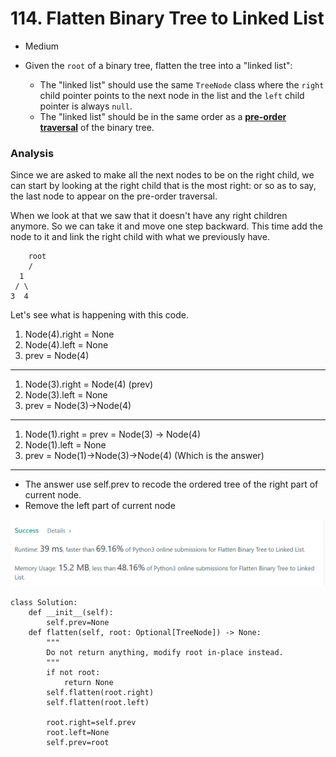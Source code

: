 # 114. Flatten Binary Tree to Linked List

* Medium
*   Given the `root` of a binary tree, flatten the tree into a "linked list":

    * The "linked list" should use the same `TreeNode` class where the `right` child pointer points to the next node in the list and the `left` child pointer is always `null`.
    * The "linked list" should be in the same order as a [**pre-order traversal**](https://en.wikipedia.org/wiki/Tree\_traversal#Pre-order,\_NLR) of the binary tree.



### Analysis&#x20;

Since we are asked to make all the next nodes to be on the right child, we can start by looking at the right child that is the most right: or so as to say, the last node to appear on the pre-order traversal.&#x20;

When we look at that we saw that it doesn't have any right children anymore. So we can take it and move one step backward. This time add the node to it and link the right child with what we previously have.&#x20;



```
	root
    / 
  1 
 / \ 
3  4  
```

Let's see what is happening with this code.

1. Node(4).right = None
2. Node(4).left = None
3. prev = Node(4)

***

1. Node(3).right = Node(4) (prev)
2. Node(3).left = None
3. prev = Node(3)->Node(4)

***

1. Node(1).right = prev = Node(3) -> Node(4)
2. Node(1).left = None
3. prev = Node(1)->Node(3)->Node(4) (Which is the answer)

***

* The answer use self.prev to recode the ordered tree of the right part of current node.
* Remove the left part of current node

![](<../../.gitbook/assets/image (16) (1) (1) (1) (1).png>)

```
class Solution:
    def __init__(self):
        self.prev=None
    def flatten(self, root: Optional[TreeNode]) -> None:
        """
        Do not return anything, modify root in-place instead.
        """
        if not root:
            return None 
        self.flatten(root.right)
        self.flatten(root.left)
        
        root.right=self.prev
        root.left=None
        self.prev=root
```
